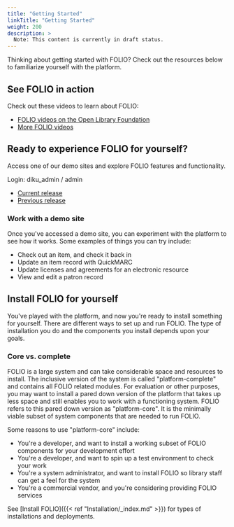 ```yaml
---
title: "Getting Started"
linkTitle: "Getting Started"
weight: 200
description: >
  Note: This content is currently in draft status.
---
```


Thinking about getting started with FOLIO?  Check out the resources below to familiarize yourself with the platform.

## See FOLIO in action

Check out these videos to learn about FOLIO:

* [FOLIO videos on the Open Library Foundation](https://www.youtube.com/c/OpenLibraryFoundation)
* [More FOLIO videos](https://www.youtube.com/watch?v=pTKjaE99QI4&list=PLMocoPoiGkwfNHau9jqASXk5BAwcd5ekk)

## Ready to experience FOLIO for yourself?

Access one of our demo sites and explore FOLIO features and functionality.

Login: diku_admin / admin

* [Current release](https://folio-goldenrod.dev.folio.org)
* [Previous release](https://folio-fameflower.dev.folio.org)

### Work with a demo site

Once you've accessed a demo site, you can experiment with the platform to see how it works.  Some examples of things you can try include:

* Check out an item, and check it back in
* Update an item record with QuickMARC
* Update licenses and agreements for an electronic resource
* View and edit a patron record

## Install FOLIO for yourself

You've played with the platform, and now you're ready to install something for yourself. There are different ways to set up and run FOLIO. The type of installation you do and the components you install depends upon your goals.

### Core vs. complete

FOLIO is a large system and can take considerable space and resources to install.  The inclusive version of the system is called "platform-complete" and contains all FOLIO related modules. For evaluation or other purposes, you may want to install a pared down version of the platform that takes up less space and still enables you to work with a functioning system. FOLIO refers to this pared down version as "platform-core". It is the minimally viable subset of system components that are needed to run FOLIO.

Some reasons to use "platform-core" include:

* You're a developer, and want to install a working subset of FOLIO components for your development effort
* You're a developer, and want to spin up a test environment to check your work
* You're a system administrator, and want to install FOLIO so library staff can get a feel for the system
* You're a commercial vendor, and you're considering providing FOLIO services

See [Install FOLIO]({{< ref "Installation/_index.md" >}}) for types of installations and deployments.
